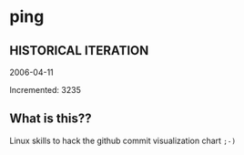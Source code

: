 # ping

## HISTORICAL ITERATION
2006-04-11

Incremented: 3235

## What is this?? 
Linux skills to hack the github commit visualization chart `;-)`
